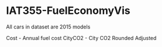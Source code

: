 IAT355-FuelEconomyVis
=====================

All cars in dataset are 2015 models

Cost - Annual fuel cost
CityCO2 - City CO2 Rounded Adjusted